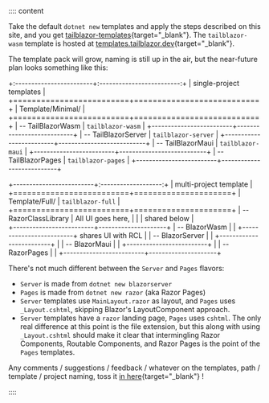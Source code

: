 :::: content

Take the default `dotnet new` templates and apply the steps described on this site, and you get [tailblazor-templates](https://github.com/McNerdius/TailBlazor-Templates){target="_blank"}.  The `tailblazor-wasm` template is hosted at [templates.tailblazor.dev](https://templates.tailblazor.dev){target="_blank"}.

 The template pack will grow, naming is still up in the air, but the near-future plan looks something like this:

+:------------------------+:-------------------------:+
| single-project templates                            |
+=========================+===========================+
| Template/Minimal/                                   |
+=========================+===========================+
| -- TailBlazorWasm       |  `tailblazor-wasm`        |
+-------------------------+---------------------------+
| -- TailBlazorServer     | `tailblazor-server`       |
+-------------------------+---------------------------+
| -- TailBlazorMaui       |  `tailblazor-maui`        |
+-------------------------+---------------------------+
| -- TailBlazorPages      | `tailblazor-pages`        |
+-------------------------+---------------------------+

+-------------------------+:-------------------:+
|  multi-project template                       |
+=========================+=====================+
| Template/Full/          |  `tailblazor-full`  |
+=========================+=====================+
| -- RazorClassLibrary    | All UI goes here,   |
|                         | shared below        |            
+-------------------------+---------------------+
| -- BlazorWasm           |                     |
+-------------------------+ shares UI with RCL  |
| -- BlazorServer         |                     |
+-------------------------+                     |
| -- BlazorMaui           |                     |
+-------------------------+                     |
| -- RazorPages           |                     |
+-------------------------+---------------------+

There's not much different between the `Server` and `Pages` flavors:
* `Server` is made from `dotnet new blazorserver`
* `Pages` is made from `dotnet new razor` (aka Razor Pages)
* `Server` templates use `MainLayout.razor` as layout, and `Pages` uses `_Layout.cshtml`, skipping Blazor's LayoutComponent approach.
* `Server` templates have a `razor` landing page, `Pages` uses `cshtml`.  The only real difference at this point is the file extension, but this along with using `_Layout.cshtml` should make it clear that intermingling Razor Components, Routable Components, and Razor Pages is the point of the `Pages` templates.

Any comments / suggestions / feedback / whatever on the templates, path / template / project naming, toss it [in here](https://github.com/McNerdius/TailBlazor/issues/64){target="_blank"} !

::::